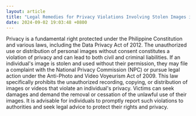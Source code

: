 ```yaml
---
layout: article
title: "Legal Remedies for Privacy Violations Involving Stolen Images in the Philippines"
date: 2024-09-02 19:03:48 +0800
---
```


<p>Privacy is a fundamental right protected under the Philippine Constitution and various laws, including the Data Privacy Act of 2012. The unauthorized use or distribution of personal images without consent constitutes a violation of privacy and can lead to both civil and criminal liabilities. If an individual's image is stolen and used without their permission, they may file a complaint with the National Privacy Commission (NPC) or pursue legal action under the Anti-Photo and Video Voyeurism Act of 2009. This law specifically prohibits the unauthorized recording, copying, or distribution of images or videos that violate an individual's privacy. Victims can seek damages and demand the removal or cessation of the unlawful use of their images. It is advisable for individuals to promptly report such violations to authorities and seek legal advice to protect their rights and privacy.</p>